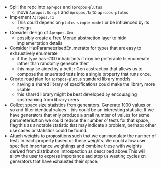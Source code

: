 - Split the repo into `apropos` and `apropos-plutus`
  - move `Apropos.Script` and `Apropos.Tx` to `apropos-plutus`
- Implement `Apropos.Tx`
  - This could depend on `plutus-simple-model` or be influenced by its design
- Consider design of `Apropos.Gen`
  - possibly create a Free Monad abstraction layer to hide implementation details
- Consider HasParameterisedEnumerator for types that are easy to exhaustively enumerate
  - if the type has <100 inhabitants it may be preferable to enumerate rather than randomly generate them
  - this may be aided by a better Gen abstraction that allows us to compose the enuerated tests into
  a single property that runs once.
- Create road plan for `apropos-plutus` standard library models
  - having a shared library of specifications could make the library more usable
  - this shared library might be best developed by encouraging upstreaming from library users
- Collect space size statistics from generators. Generate 1000 values or so and filter identical values - this could be an interesting statistic. If we have generators that only produce a small number of values for some parameterisation we could reduce the number of tests for that space, flag this as a notable statistic that may indicate a problem, perhaps other use cases or statistics could be found.
- Attach weights to propositions such that we can modulate the number of tests in each property based on these weights. We could allow user specified importance weightings and combine these with weights derived from distribution introspection as described above.This will allow the user to express importance and stop us wasting cycles on generators that have exhausted their space.
